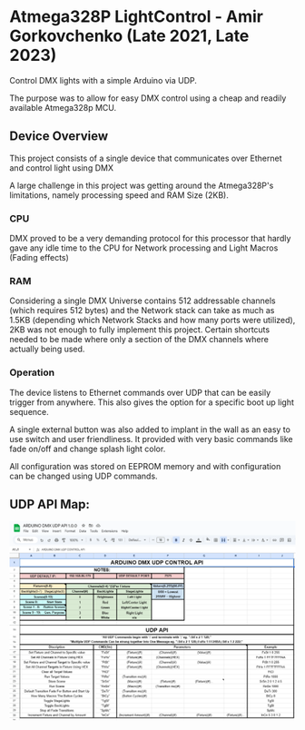 # Atmega328P LightControl - Amir Gorkovchenko (Late 2021, Late 2023)

Control DMX lights with a simple Arduino via UDP.

The purpose was to allow for easy DMX control using a cheap and readily available Atmega328p MCU.

## Device Overview
This project consists of a single device that communicates over Ethernet and control light using DMX

A large challenge in this project was getting around the Atmega328P's limitations, namely processing speed and RAM Size (2KB).

### CPU
DMX proved to be a very demanding protocol for this processor that hardly gave any idle time to the CPU for Network processing and Light Macros (Fading effects)

### RAM
Considering a single DMX Universe contains 512 addressable channels (which requires 512 bytes) and the Network stack can take as much as 1.5KB (depending which Network Stacks and how many ports were utilized), 2KB was not enough to fully implement this project.
Certain shortcuts needed to be made where only a section of the DMX channels where actually being used.


### Operation
The device listens to Ethernet commands over UDP that can be easily trigger from anywhere.
This also gives the option for a specific boot up light sequence.

A single external button was also added to implant in the wall as an easy to use switch and user friendliness.
It provided with very basic commands like fade on/off and change splash light color.

All configuration was stored on EEPROM memory and with configuration can be changed using UDP commands.

## UDP API Map:
![alt text](image.png)